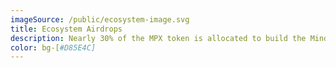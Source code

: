 ```yaml
---
imageSource: /public/ecosystem-image.svg
title: Ecosystem Airdrops
description: Nearly 30% of the MPX token is allocated to build the Mindplex ecosystem rewarding content creators, audiences, volunteers, moderators, and media circles.
color: bg-[#D85E4C]
---
```

